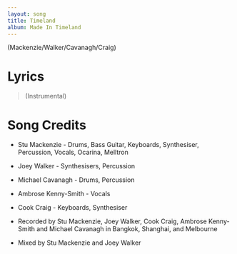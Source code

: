 ```yaml
---
layout: song
title: Timeland
album: Made In Timeland
---
```


(Mackenzie/Walker/Cavanagh/Craig)

# Lyrics

> (Instrumental)

# Song Credits

* Stu Mackenzie - Drums, Bass Guitar, Keyboards, Synthesiser, Percussion, Vocals, Ocarina, Melltron
* Joey Walker - Synthesisers, Percussion
* Michael Cavanagh - Drums, Percussion
* Ambrose Kenny-Smith - Vocals
* Cook Craig - Keyboards, Synthesiser

* Recorded by Stu Mackenzie, Joey Walker, Cook Craig, Ambrose Kenny-Smith and Michael Cavanagh in Bangkok, Shanghai, and Melbourne

* Mixed by Stu Mackenzie and Joey Walker
